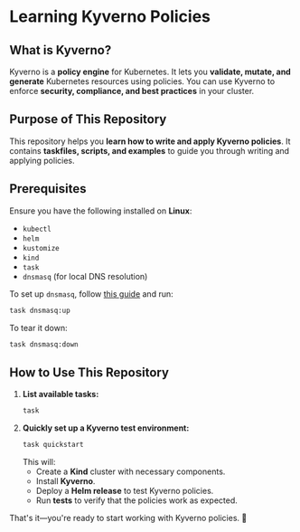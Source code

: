 # **Learning Kyverno Policies**

## **What is Kyverno?**
Kyverno is a **policy engine** for Kubernetes. It lets you **validate, mutate, and generate** Kubernetes resources using policies. You can use Kyverno to enforce **security, compliance, and best practices** in your cluster.

## **Purpose of This Repository**
This repository helps you **learn how to write and apply Kyverno policies**. It contains **taskfiles, scripts, and examples** to guide you through writing and applying policies.

## **Prerequisites**
Ensure you have the following installed on **Linux**:
- `kubectl`
- `helm`
- `kustomize`
- `kind`
- `task`
- `dnsmasq` (for local DNS resolution)

To set up `dnsmasq`, follow [this guide](https://github.com/josephaw1022/MetalLb-Kind) and run:
```bash
task dnsmasq:up
```
To tear it down:
```bash
task dnsmasq:down
```

## **How to Use This Repository**
1. **List available tasks:**
   ```bash
   task
   ```
2. **Quickly set up a Kyverno test environment:**
   ```bash
   task quickstart
   ```
   This will:
   - Create a **Kind** cluster with necessary components.
   - Install **Kyverno**.
   - Deploy a **Helm release** to test Kyverno policies.
   - Run **tests** to verify that the policies work as expected.

That's it—you're ready to start working with Kyverno policies. 🚀